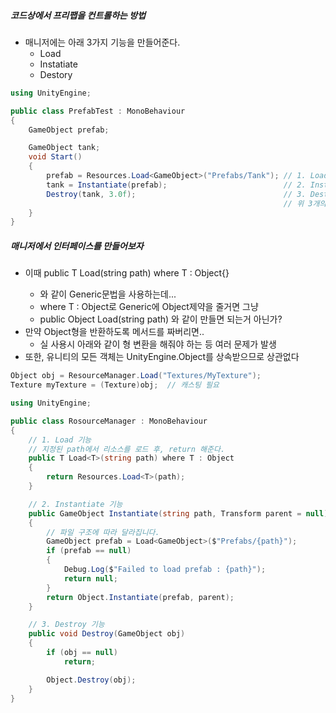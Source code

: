 ##### 코드상에서 프리팹을 컨트롤하는 방법
- 매니저에는 아래 3가지 기능을 만들어준다.
	- Load
	- Instatiate
	- Destory
```cs
using UnityEngine;

public class PrefabTest : MonoBehaviour
{
    GameObject prefab;

    GameObject tank;
    void Start()
    {
        prefab = Resources.Load<GameObject>("Prefabs/Tank"); // 1. Load
        tank = Instantiate(prefab);                          // 2. Instantiate
        Destroy(tank, 3.0f);                                 // 3. Destroy
                                                             // 위 3개의 인터페이스를 manager에서 제공해보자
    }
}
```

##### 매니저에서 인터페이스를 만들어보자
- 이때 public T Load<T>(string path) where T : Object{}
	- 와 같이 Generic문법을 사용하는데...
	- where T : Object로 Generic에 Object제약을 줄거면 그냥
	- public Object Load(string path) 와 같이 만들면 되는거 아닌가?
- 만약 Object형을 반환하도록 메서드를 짜버리면..
	- 실 사용시 아래와 같이 형 변환을 해줘야 하는 등 여러 문제가 발생
- 또한, 유니티의 모든 객체는 UnityEngine.Object를 상속받으므로 상관없다
```cs
Object obj = ResourceManager.Load("Textures/MyTexture");
Texture myTexture = (Texture)obj;  // 캐스팅 필요
```
```cs
using UnityEngine;

public class RosourceManager : MonoBehaviour
{
    // 1. Load 기능 
    // 지정된 path에서 리소스를 로드 후, return 해준다.
    public T Load<T>(string path) where T : Object
    {
        return Resources.Load<T>(path);
    }

    // 2. Instantiate 기능
    public GameObject Instantiate(string path, Transform parent = null)
    {
        // 파일 구조에 따라 달라집니다.
        GameObject prefab = Load<GameObject>($"Prefabs/{path}");
        if (prefab == null)
        {
            Debug.Log($"Failed to load prefab : {path}");
            return null;
        }
        return Object.Instantiate(prefab, parent);
    }

    // 3. Destroy 기능 
    public void Destroy(GameObject obj)
    {
        if (obj == null)
            return;

        Object.Destroy(obj);
    }
}


```